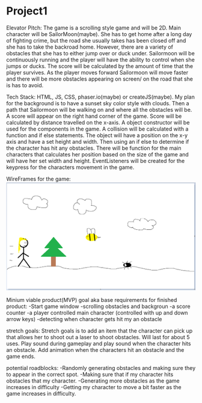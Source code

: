# Project1

Elevator Pitch:
The game is a scrolling style game and will be 2D. Main character will be SailorMoon(maybe). She has to get home after a long day of fighting crime, but the road she usually takes has been closed off and she has to take the backroad home. However, there are a variety of obstacles that she has to either jump over or duck under. Sailormoon will be continuously running and the player will have the ability to control when she jumps or ducks. The score will be calculated by the amount of time that the player survives. As the player moves forward Sailormoon will move faster and there will be more obstacles appearing on screen/ on the road that she is has to avoid.

Tech Stack: HTML, JS, CSS, phaser.io(maybe) or createJS(maybe).
My plan for the background is to have a sunset sky color style with clouds. Then a path that Sailormoon will be walking on and where all the obstacles will be.
A score will appear on the right hand corner of the game. Score will be calculated by distance travelled on the x-axis.
A object constructor will be used for the components in the game.
A collision will be calculated with a function and if else statements. The object will have a position on the x-y axis and have a set height and width. Then using an if else to determine if the character has hit any obstacles.
There will be function for the main characters that calculates her position based on the size of the game and will have her set width and height.
EventListeners will be created for the keypress for the characters movement in the game.

WireFrames for the game:
![gameplaydraft](./gameplaydraft.png)

Minium viable product(MVP) goal aka base requirements for finished product:
-Start game window
-scrolling obstacles and backgroun
-a score counter
-a player controlled main character (controlled with up and down arrow keys)
-detecting when character gets hit my an obstacle

stretch goals:
Stretch goals is to add an item that the character can pick up that allows her to shoot out a laser to shoot obstacles. Will last for about 5 uses.
Play sound during gameplay and play sound when the character hits an obstacle. Add animation when the characters hit an obstacle and the game ends.

potential roadblocks:
-Randomly generating obstacles and making sure they to appear in the correct spot.
-Making sure that if my character hits obstacles that my character.
-Generating more obstacles as the game increases in difficulty
-Getting my character to move a bit faster as the game increases in difficulty.
